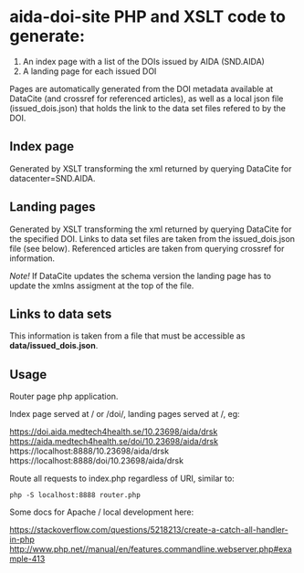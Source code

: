 # aida-doi-site PHP and XSLT code to generate:

1. An index page with a list of the DOIs issued by AIDA (SND.AIDA)
2. A landing page for each issued DOI

Pages are automatically generated from the DOI metadata available at DataCite
(and crossref for referenced articles), as well as a local json file
(issued_dois.json) that holds the link to the data set files refered to by the
DOI.

## Index page
Generated by XSLT transforming the xml returned by querying
DataCite for datacenter=SND.AIDA.

## Landing pages
Generated by XSLT transforming the xml returned by querying
DataCite for the specified DOI. Links to data set files are taken from the
issued_dois.json file (see below). Referenced articles are taken from querying
crossref for information.

*Note!* If DataCite updates the schema version the landing page has to update
the xmlns assigment at the top of the file.

## Links to data sets
This information is taken from a file that must be accessible as **data/issued_dois.json**.

## Usage
Router page php application.

Index page served at / or /doi/, landing pages served at <index-dir>/<doi>, eg:

https://doi.aida.medtech4health.se/10.23698/aida/drsk
https://aida.medtech4health.se/doi/10.23698/aida/drsk
https://localhost:8888/10.23698/aida/drsk
https://localhost:8888/doi/10.23698/aida/drsk

Route all requests to index.php regardless of URI, similar to:

`php -S localhost:8888 router.php`

Some docs for Apache / local development here:

https://stackoverflow.com/questions/5218213/create-a-catch-all-handler-in-php
http://www.php.net//manual/en/features.commandline.webserver.php#example-413
